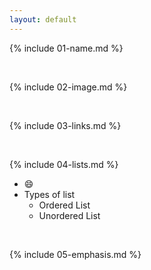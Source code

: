 ```yaml
---
layout: default
---
```


{% include 01-name.md %}

<br>

{% include 02-image.md %}

<br>

{% include 03-links.md %}

<br>

{% include 04-lists.md %}
- :smile:
- Types of list
   * Ordered List
   * Unordered List
<br>

{% include 05-emphasis.md %}
